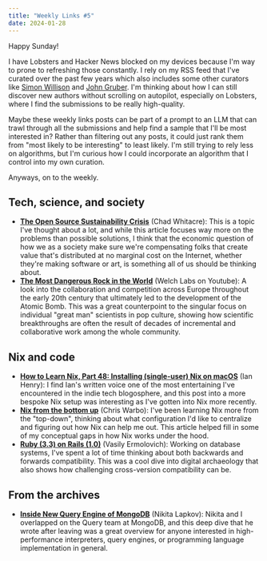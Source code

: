 ```yaml
---
title: "Weekly Links #5"
date: 2024-01-28
---
```


Happy Sunday! 

I have Lobsters and Hacker News blocked on my devices because I'm way to prone to
refreshing those constantly. I rely on my RSS feed that I've curated over the past few years which
also includes some other curators like [Simon Willison](https://simonwillison.net) and [John
Gruber](https://daringfireball.net). I'm thinking about how I can still discover new authors without
scrolling on autopilot, especially on Lobsters, where I find the submissions to be really
high-quality. 

Maybe these weekly links posts can be part of a prompt to an LLM that can trawl
through all the submissions and help find a sample that I'll be most interested in? Rather than
filtering out any posts, it could just rank them from "most likely to be interesting" to least
likely. I'm still trying to rely less on algorithms, but I'm curious how I could incorporate an
algorithm that I control into my own curation. 

Anyways, on to the weekly.

<!-- more -->

## Tech, science, and society
- [**The Open Source Sustainability
  Crisis**](https://openpath.chadwhitacre.com/2024/the-open-source-sustainability-crisis/) (Chad
  Whitacre): This is a topic I've thought about a lot, and while this article focuses way more on
  the problems than possible solutions, I think that the economic question of how we as a society
  make sure we're compensating folks that create value that's distributed at no marginal cost on the
  Internet, whether they're making software or art, is something all of us should be thinking about.
- [**The Most Dangerous Rock in the World**](https://www.youtube.com/watch?v=y-FuqptTZow) (Welch
  Labs on Youtube): A look into the collaboration and competition across Europe throughout the early
  20th century that ultimately led to the development of the Atomic Bomb. This was a great
  counterpoint to the singular focus on individual "great man" scientists in pop culture, showing
  how scientific breakthroughs are often the result of decades of incremental and collaborative work
  among the whole community.
  
## Nix and code
- [**How to Learn Nix, Part 48: Installing (single-user) Nix on
  macOS**](https://ianthehenry.com/posts/how-to-learn-nix/installing-nix-on-macos/) (Ian Henry): I
  find Ian's written voice one of the most entertaining I've encountered in the indie tech
  blogosphere, and this post into a more bespoke Nix setup was interesting as I've gotten into Nix
  more recently.
- [**Nix from the bottom up**](http://www.chriswarbo.net/projects/nixos/bottom_up.html) (Chris
  Warbo): I've been learning Nix more from the "top-down", thinking about what configuration I'd
  like to centralize and figuring out how Nix can help me out. This article helped fill in some of
  my conceptual gaps in how Nix works under the hood.
- [**Ruby (3.3) on Rails (1.0)**](https://nashby.github.io/2024/01/15/ruby-3-on-rails-1/) (Vasily
  Ermolovich): Working on database systems, I've spent a lot of time thinking about both backwards
  and forwards compatibility. This was a cool dive into digital archaeology that also shows how
  challenging cross-version compatibility can be.

## From the archives
- [**Inside New Query Engine of
  MongoDB**](https://laplab.me/posts/inside-new-query-engine-of-mongodb/) (Nikita Lapkov): Nikita
  and I overlapped on the Query team at MongoDB, and this deep dive that he wrote after leaving was
  a great overview for anyone interested in high-performance interpreters, query engines, or
  programming language implementation in general.
